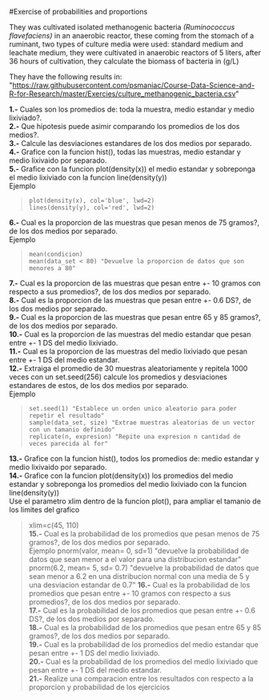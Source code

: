 #Exercise of probabilities and proportions

They was cultivated isolated methanogenic bacteria  _(Ruminococcus flavefaciens)_ in an anaerobic reactor, these coming from the stomach of a ruminant, two types of culture media were used: standard medium and leachate medium, they were cultivated in anaerobic reactors of 5 liters, after 36 hours of cultivation, they calculate the biomass of bacteria in (g/L)

They have the following results in: "https://raw.githubusercontent.com/psmaniac/Course-Data-Science-and-R-for-Research/master/Exercies/culture_methanogenic_bacteria.csv"

**1.-** Cuales son los promedios de: toda la muestra, medio estandar y medio lixiviado?.\
**2.-** Que hipotesis puede asimir comparando los promedios de los dos medios?.\
**3.-** Calcule las desviaciones estandares de los dos medios por separado.\
**4.-** Grafice con la funcion hist(), todas las muestras, medio estandar y medio lixivaido por separado.\
**5.-** Grafice con la funcion plot(density(x)) el medio estandar y sobreponga el medio lixiviado con la funcion line(density(y))\
   Ejemplo
  >     plot(density(x), col='blue', lwd=2)
  >     lines(density(y), col='red', lwd=2)
**6.-** Cual es la proporcion de las muestras que pesan menos de 75 gramos?, de los dos medios por separado.\
   Ejemplo
  >     mean(condicion)
  >     mean(data_set < 80) "Devuelve la proporcion de datos que son menores a 80"
**7.-** Cual es la proporcion de las muestras que pesan entre +- 10 gramos con respecto a sus promedios?, de los dos medios por separado.\
**8.-** Cual es la proporcion de las muestras que pesan entre +- 0.6 DS?, de los dos medios por separado.\
**9.-** Cual es la proporcion de las muestras que pesan entre 65 y 85 gramos?, de los dos medios por separado.\
**10.-** Cual es la proporcion de las muestras del medio estandar que pesan entre +- 1 DS del medio lixiviado.\
**11.-** Cual es la proporcion de las muestras del medio lixiviado que pesan entre +- 1 DS del medio estandar.\
**12.-** Extraiga el promedio de 30 muestras aleatoriamente y repitela 1000 veces con un set.seed(256) calcule los promedios y        desviaciones estandares de estos, de los dos medios por separado.\
   Ejemplo
  >     set.seed(1) "Establece un orden unico aleatorio para poder repetir el resultado"
  >     sample(data_set, size) "Extrae muestras aleatorias de un vector con un tamanio definido"
  >     replicate(n, expresion) "Repite una expresion n cantidad de veces parecida al for"
**13.-** Grafice con la funcion hist(), todos los promedios de: medio estandar y medio lixivaido por separado.\
**14.-** Grafice con la funcion plot(density(x)) los promedios del medio estandar y sobreponga los promedios del medio lixiviado con la funcion line(density(y))\
   Use el parametro xlim dentro de la funcion plot(), para ampliar el tamanio de los limites del grafico
  >    xlim=c(45, 110)\
**15.-** Cual es la probabilidad de los promedios que pesan menos de 75 gramos?, de los dos medios por separado.\
   Ejemplo
  >     pnorm(valor, mean= 0, sd=1) "devuelve la probabilidad de datos que sean menor a el valor para una distribucion estandar"
  >     pnorm(6.2, mean= 5, sd= 0.7) "devuelve la probabilidad de datos que sean menor a 6.2 en una distribucion normal con una media de 5 y una desviacion estandar de 0.7"
**16.-** Cual es la probabilidad de los promedios que pesan entre +- 10 gramos con respecto a sus promedios?, de los dos medios por separado.\
**17.-** Cual es la probabilidad de los promedios que pesan entre +- 0.6 DS?, de los dos medios por separado.\
**18.-** Cual es la probabilidad de los promedios que pesan entre 65 y 85 gramos?, de los dos medios por separado.\
**19.-** Cual es la probabilidad de los promedios del medio estandar que pesan entre +- 1 DS del medio lixiviado.\
**20.-** Cual es la probabilidad de los promedios del medio lixiviado que pesan entre +- 1 DS del medio estandar.\
**21.-** Realize una comparacion entre los resultados con respecto a la proporcion y probabilidad de los ejercicios
